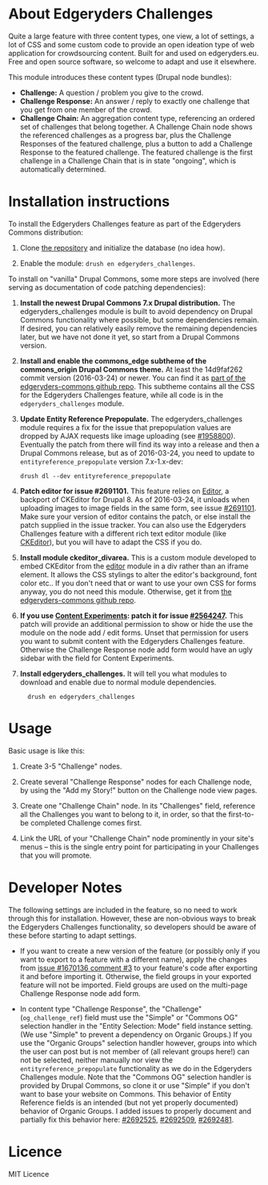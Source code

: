 # About Edgeryders Challenges

Quite a large feature with three content types, one view, a lot of settings, a lot of CSS and some custom code to provide an open ideation type of web application for crowdsourcing content. Built for and used on edgeryders.eu. Free and open source software, so welcome to adapt and use it elsewhere.

This module introduces these content types (Drupal node bundles):

 - **Challenge:** A question / problem you give to the crowd.
 - **Challenge Response:** An answer / reply to exactly one challenge that you get from one member of the crowd.
 - **Challenge Chain:** An aggregation content type, referencing an ordered set of challenges that belong together. A Challenge Chain node shows the referenced challenges as a progress bar, plus the Challenge Responses of the featured challenge, plus a button to add a Challenge Response to the featured challenge. The featured challenge is the first challenge in a Challenge Chain that is in state "ongoing", which is automatically determined.


# Installation instructions

To install the Edgeryders Challenges feature as part of the Edgeryders Commons distribution:

 1. Clone [the repository](https://github.com/edgeryders/edgeryders-commons) and initialize the database (no idea how).
 
 2. Enable the module: `drush en edgeryders_challenges`.

 
To install on "vanilla" Drupal Commons, some more steps are involved (here serving as documentation of code patching dependencies):

 1. **Install the newest Drupal Commons 7.x Drupal distribution.** The edgeryders_challenges module is built to avoid dependency on Drupal Commons functionality where possible, but some dependencies remain. If desired, you can relatively easily remove the remaining dependencies later, but we have not done it yet, so start from a Drupal Commons version.
 
 2. **Install and enable the commons_edge subtheme of the commons_origin Drupal Commons theme.** At least the 14d9faf262 commit version (2016-03-24) or newer. You can find it as [part of the edgeryders-commons github repo](https://github.com/edgeryders/edgeryders-commons/tree/master/sites/all/themes/commons_edge). This subtheme contains all the CSS for the Edgeryders Challenges feature, while all code is in the `edgeryders_challenges` module.
 
 3. **Update Entity Reference Prepopulate.** The edgeryders_challenges module requires a fix for the issue that prepopulation values are dropped by AJAX requests like image uploading (see [#1958800](https://www.drupal.org/node/1958800)). Eventually the patch from there will find its way into a release and then a Drupal Commons release, but as of 2016-03-24, you need to update to `entityreference_prepopulate` version 7.x-1.x-dev:
 
        drush dl --dev entityreference_prepopulate
 
 4. **Patch editor for issue #2691101.** This feature relies on [Editor](https://www.drupal.org/project/editor), a backport of CKEditor for Drupal 8. As of 2016-03-24, it unloads when uploading images to image fields in the same form, see issue [#2691101](https://www.drupal.org/node/2691101). Make sure your version of editor contains the patch, or else install the patch supplied in the issue tracker. You can also use the Edgeryders Challenges feature with a different rich text editor module (like [CKEditor](https://www.drupal.org/project/ckeditor_mentions)), but you will have to adapt the CSS if you do.
 
 5. **Install module ckeditor_divarea.** This is a custom module developed to embed CKEditor from the [editor](https://www.drupal.org/project/editor) module in a div rather than an iframe element. It allows the CSS stylings to alter the editor's background, font color etc.. If you don't need that or want to use your own CSS for forms anyway, you do not need this module. Otherwise, get it from [the edgeryders-commons github repo](https://github.com/edgeryders/edgeryders-commons/tree/master/sites/all/modules/ckeditor_divarea).

 6. **If you use [Content Experiments](https://www.drupal.org/project/content_experiments): patch it for issue [#2564247](https://www.drupal.org/node/2564247).** This patch will provide an additional permission to show or hide the use the module on the node add / edit forms. Unset that permission for users you want to submit content with the Edgeryders Challenges feature. Otherwise the Challenge Response node add form would have an ugly sidebar with the field for Content Experiments.
 
 7. **Install edgeryders_challenges.** It will tell you what modules to download and enable due to normal module dependencies.
 
          drush en edgeryders_challenges


# Usage

Basic usage is like this:

 1. Create 3-5 "Challenge" nodes.
 
 2. Create several "Challenge Response" nodes for each Challenge node, by using the "Add my Story!" button on the Challenge node view pages.
 
 3. Create one "Challenge Chain" node. In its "Challenges" field, reference all the Challenges you want to belong to it, in order, so that the first-to-be completed Challenge comes first.
 
 4. Link the URL of your "Challenge Chain" node prominently in your site's menus – this is the single entry point for participating in your Challenges that you will promote.
 
 
# Developer Notes

The following settings are included in the feature, so no need to work through this for installation. However, these are non-obvious ways to break the Edgeryders Challenges functionality, so developers should be aware of these before starting to adapt settings.

 - If you want to create a new version of the feature (or possibly only if you want to export to a feature with a different name), apply the changes from [issue #1670136 comment #3](https://www.drupal.org/node/1670136#comment-9434123) to your feature's code after exporting it and before importing it. Otherwise, the field groups in your exported feature will not be imported. Field groups are used on the multi-page Challenge Response node add form.

 - In content type "Challenge Response", the "Challenge" (`og_challenge_ref`) field must use the "Simple" or "Commons OG" selection handler in the "Entity Selection: Mode" field instance setting. (We use "Simple" to prevent a dependency on Organic Groups.) If you use the "Organic Groups" selection handler however, groups into which the user can post but is not member of (all relevant groups here!) can not be selected, neither manually nor view the `entityreference_prepopulate` functionality as we do in the Edgeryders Challenges module. Note that  the "Commons OG" selection handler is provided by Drupal Commons, so clone it or use "Simple" if you don't want to base your website on Commons. This behavior of Entity Reference fields is an intended (but not yet properly documented) behavior of Organic Groups. I added issues to properly document and partially fix this behavior here: [#2692525](https://www.drupal.org/node/2692525), [#2692509](https://www.drupal.org/node/2692509), [#2692481](https://www.drupal.org/node/2692481).


# Licence

MIT Licence
